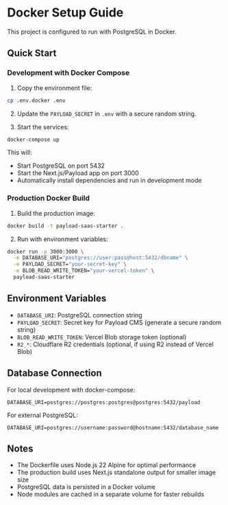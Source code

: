 # Docker Setup Guide

This project is configured to run with PostgreSQL in Docker.

## Quick Start

### Development with Docker Compose

1. Copy the environment file:
```bash
cp .env.docker .env
```

2. Update the `PAYLOAD_SECRET` in `.env` with a secure random string.

3. Start the services:
```bash
docker-compose up
```

This will:
- Start PostgreSQL on port 5432
- Start the Next.js/Payload app on port 3000
- Automatically install dependencies and run in development mode

### Production Docker Build

1. Build the production image:
```bash
docker build -t payload-saas-starter .
```

2. Run with environment variables:
```bash
docker run -p 3000:3000 \
  -e DATABASE_URI="postgres://user:pass@host:5432/dbname" \
  -e PAYLOAD_SECRET="your-secret-key" \
  -e BLOB_READ_WRITE_TOKEN="your-vercel-token" \
  payload-saas-starter
```

## Environment Variables

- `DATABASE_URI`: PostgreSQL connection string
- `PAYLOAD_SECRET`: Secret key for Payload CMS (generate a secure random string)
- `BLOB_READ_WRITE_TOKEN`: Vercel Blob storage token (optional)
- `R2_*`: Cloudflare R2 credentials (optional, if using R2 instead of Vercel Blob)

## Database Connection

For local development with docker-compose:
```
DATABASE_URI=postgres://postgres:postgres@postgres:5432/payload
```

For external PostgreSQL:
```
DATABASE_URI=postgres://username:password@hostname:5432/database_name
```

## Notes

- The Dockerfile uses Node.js 22 Alpine for optimal performance
- The production build uses Next.js standalone output for smaller image size
- PostgreSQL data is persisted in a Docker volume
- Node modules are cached in a separate volume for faster rebuilds